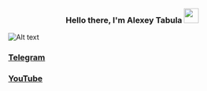 <h3 align="center">
  Hello there, I'm Alexey Tabula <img src="https://raw.githubusercontent.com/MartinHeinz/MartinHeinz/master/wave.gif" width="30px">
</h3>

![Alt text](https://www.codewars.com/users/WebTabula/badges/large)
### [Telegram](https://t.me/TabulaWeb)
### [YouTube](https://www.youtube.com/channel/UC4zMqAz7VbvTxO6dXwqCGgA)
